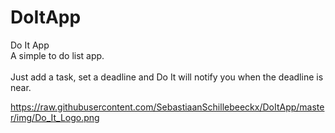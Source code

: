 DoItApp
=======

Do It App <br>
A simple to do list app.
<br>
<br>
Just add a task, set a deadline and Do It will notify you when the deadline is near.

https://raw.githubusercontent.com/SebastiaanSchillebeeckx/DoItApp/master/img/Do_It_Logo.png
